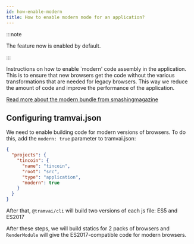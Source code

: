```yaml
---
id: how-enable-modern
title: How to enable modern mode for an application?
---
```


:::note

The feature now is enabled by default.

:::

Instructions on how to enable `modern' code assembly in the application. This is to ensure that new browsers get the code without the various transformations that are needed for legacy browsers. This way we reduce the amount of code and improve the performance of the application.

[Read more about the modern bundle from smashingmagazine](https://www.smashingmagazine.com/2018/10/smart-bundling-legacy-code-browsers/)

## Configuring tramvai.json

We need to enable building code for modern versions of browsers. To do this, add the `modern: true` parameter to tramvai.json:

```json
{
  "projects": {
    "tincoin": {
      "name": "tincoin",
      "root": "src",
      "type": "application",
      "modern": true
    }
  }
}
```

After that, `@tramvai/cli` will build two versions of each js file: ES5 and ES2017

After these steps, we will build statics for 2 packs of browsers and `RenderModule` will give the ES2017-compatible code for modern browsers.
